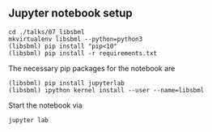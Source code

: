 ## Jupyter notebook setup
```
cd ./talks/07_libsbml
mkvirtualenv libsbml --python=python3
(libsbml) pip install "pip<10"
(libsbml) pip install -r requirements.txt
```
The necessary pip packages for the notebook are
```
(libsbml) pip install jupyterlab
(libsbml) ipython kernel install --user --name=libsbml
```
Start the notebook via
```
jupyter lab
```